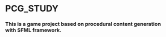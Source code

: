 # PCG_STUDY

### This is a game project based on procedural content generation with SFML framework.
